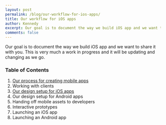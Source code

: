 ```yaml
---
layout: post
permalink: /blog/our-workflow-for-ios-apps/
title: Our workflow for iOS apps
author: Kennedy
excerpt: Our goal is to document the way we build iOS app and we want to share it with you.
comments: false
---
```


<p>Our goal is to document the way we build iOS app and we want to share it with you. This is very much a work in progress and it will be updating and changing as we go.</p>

<h3>Table of Contents</h3>
<ol>
  <li><a href="/blog/our-process-for-creating-mobile-apps/">Our process for creating mobile apps</a></li>
  <li>Working with clients</li>
  <li><a href="/blog/our-design-setup-for-ios-apps/">Our design setup for iOS apps</a></li>
  <li>Our design setup for Android apps</li>
  <li>Handing off mobile assets to developers</li>
  <li>Interactive prototypes</li>
  <li>Launching an iOS app</li>
  <li>Launching an Android app</li>
</ol>
